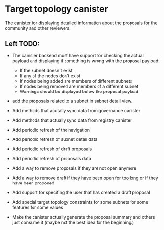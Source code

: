 # Target topology canister

The canister for displaying detailed information about the proposals for the community and other reviewers.

## Left TODO:

* The canister backend must have support for checking the actual payload and displaying if something is wrong with the proposal payload:

  * If the subnet doesn't exist
  * If any of the nodes don't exist
  * If nodes being added are members of different subnets
  * If nodes being removed are members of a different subnet
  * Warnings should be displayed below the proposal payload

* add the proposals related to a subnet in subnet detail view.

* Add methods that acutally sync data from governance canister
* Add methods that actually sync data from registry canister
* Add periodic refresh of the navigation
* Add periodic refresh of subnet detail data
* Add periodic refresh of draft proposals
* Add periodic refresh of proposals data
* Add a way to remove proposals if they are not open anymore
* Add a way to remove draft if they have been open for too long or if they have been proposed
* Add support for specifing the user that has created a draft proposal
* Add special target topology constraints for some subnets for some features for some values
* Make the canister actually generate the proposal summary and others just consume it (maybe not the best idea for the beginning.)
